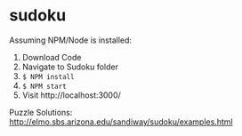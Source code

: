 # sudoku
Assuming NPM/Node is installed:
1. Download Code
2. Navigate to Sudoku folder
3. ```$ NPM install```
4. ```$ NPM start```
5. Visit http://localhost:3000/

Puzzle Solutions: http://elmo.sbs.arizona.edu/sandiway/sudoku/examples.html
